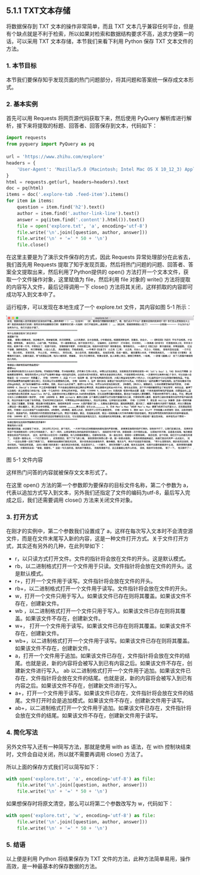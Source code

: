 ## 5.1.1 TXT文本存储

将数据保存到 TXT 文本的操作非常简单，而且 TXT 文本几乎兼容任何平台，但是有个缺点就是不利于检索，所以如果对检索和数据结构要求不高，追求方便第一的话，可以采用 TXT 文本存储，本节我们来看下利用 Python 保存 TXT 文本文件的方法。

### 1. 本节目标

本节我们要保存知乎发现页面的热门问题部分，将其问题和答案统一保存成文本形式。

### 2. 基本实例

首先可以用 Requests 将网页源代码获取下来，然后使用 PyQuery 解析库进行解析，接下来将提取的标题、回答者、回答保存到文本，代码如下：

```python
import requests
from pyquery import PyQuery as pq

url = 'https://www.zhihu.com/explore'
headers = {
    'User-Agent': 'Mozilla/5.0 (Macintosh; Intel Mac OS X 10_12_3) AppleWebKit/537.36 (KHTML, like Gecko) Chrome/58.0.3029.110 Safari/537.36'
}
html = requests.get(url, headers=headers).text
doc = pq(html)
items = doc('.explore-tab .feed-item').items()
for item in items:
    question = item.find('h2').text()
    author = item.find('.author-link-line').text()
    answer = pq(item.find('.content').html()).text()
    file = open('explore.txt', 'a', encoding='utf-8')
    file.write('\n'.join([question, author, answer]))
    file.write('\n' + '=' * 50 + '\n')
    file.close()
```

在这里主要是为了演示文件保存的方式，因此 Requests 异常处理部分在此省去，我们首先用 Requests 提取了知乎发现页面，然后将热门问题的问题、回答者、答案全文提取出来，然后利用了Python提供的 open() 方法打开一个文本文件，获取一个文件操作对象，这里赋值为 file，然后利用 file 对象的 write() 方法将提取的内容写入文件，最后记得调用一下 close() 方法将其关闭，这样抓取的内容即可成功写入到文本中了。

运行程序，可以发现在本地生成了一个 explore.txt 文件，其内容如图 5-1 所示：

![](./assets/5-1.jpg)

图 5-1 文件内容

这样热门问答的内容就被保存文文本形式了。

在这里 open() 方法的第一个参数即为要保存的目标文件名称，第二个参数为 a，代表以追加方式写入到文本，另外我们还指定了文件的编码为utf-8，最后写入完成之后，我们还需要调用 close() 方法来关闭文件对象。


### 3. 打开方式

在刚才的实例中，第二个参数我们设置成了 a，这样在每次写入文本时不会清空源文件，而是在文件末尾写入新的内容，这是一种文件打开方式。关于文件打开方式，其实还有另外的几种，在此列举如下：

* r，以只读方式打开文件。文件的指针将会放在文件的开头。这是默认模式。
* rb，以二进制格式打开一个文件用于只读。文件指针将会放在文件的开头。这是默认模式。
* r+，打开一个文件用于读写。文件指针将会放在文件的开头。
* rb+，以二进制格式打开一个文件用于读写。文件指针将会放在文件的开头。
* w，打开一个文件只用于写入。如果该文件已存在则将其覆盖。如果该文件不存在，创建新文件。
* wb	，以二进制格式打开一个文件只用于写入。如果该文件已存在则将其覆盖。如果该文件不存在，创建新文件。
* w+，	打开一个文件用于读写。如果该文件已存在则将其覆盖。如果该文件不存在，创建新文件。
* wb+，以二进制格式打开一个文件用于读写。如果该文件已存在则将其覆盖。如果该文件不存在，创建新文件。
* a，打开一个文件用于追加。如果该文件已存在，文件指针将会放在文件的结尾。也就是说，新的内容将会被写入到已有内容之后。如果该文件不存在，创建新文件进行写入。
ab	以二进制格式打开一个文件用于追加。如果该文件已存在，文件指针将会放在文件的结尾。也就是说，新的内容将会被写入到已有内容之后。如果该文件不存在，创建新文件进行写入。
* a+，打开一个文件用于读写。如果该文件已存在，文件指针将会放在文件的结尾。文件打开时会是追加模式。如果该文件不存在，创建新文件用于读写。
* ab+，以二进制格式打开一个文件用于追加。如果该文件已存在，文件指针将会放在文件的结尾。如果该文件不存在，创建新文件用于读写。

### 4. 简化写法

另外文件写入还有一种简写方法，那就是使用 with as 语法，在 with 控制块结束时，文件会自动关闭，所以就不需要再调用 close() 方法了。

所以上面的保存方式我们可以简写如下：

```python
with open('explore.txt', 'a', encoding='utf-8') as file:
    file.write('\n'.join([question, author, answer]))
    file.write('\n' + '=' * 50 + '\n')
```

如果想保存时将原文清空，那么可以将第二个参数改写为 w，代码如下：

```python
with open('explore.txt', 'w', encoding='utf-8') as file:
    file.write('\n'.join([question, author, answer]))
    file.write('\n' + '=' * 50 + '\n')
```

### 5. 结语

以上便是利用 Python 将结果保存为 TXT 文件的方法，此种方法简单易用，操作高效，是一种最基本的保存数据的方法。
